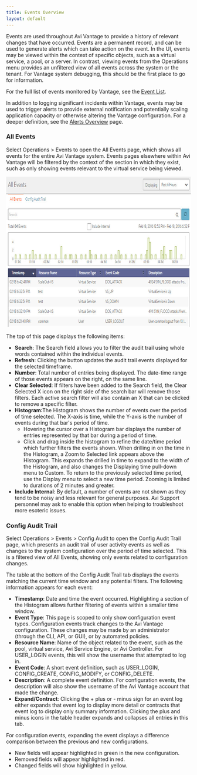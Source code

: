 ```yaml
---
title: Events Overview
layout: default
---
```

Events are used throughout Avi Vantage to provide a history of relevant changes that have occurred. Events are a permanent record, and can be used to generate alerts which can take action on the event. In the UI, events may be viewed within the context of specific objects, such as a virtual service, a pool, or a server. In contrast, viewing events from the Operations menu provides an unfiltered view of all events across the system or the tenant. For Vantage system debugging, this should be the first place to go for information.

For the full list of events monitored by Vantage, see the <a href="/docs/17.1/events-list">Event List</a>.

In addition to logging significant incidents within Vantage, events may be used to trigger alerts to provide external notification and potentially scaling application capacity or otherwise altering the Vantage configuration. For a deeper definition, see the <a href="/docs/17.1/alerts-overview">Alerts Overview</a> page.

### All Events

Select Operations &gt; Events to open the All Events page, which shows all events for the entire Avi Vantage system. Events pages elsewhere within Avi Vantage will be filtered by the context of the section in which they exist, such as only showing events relevant to the virtual service being viewed.

<a href="img/admin_events-2.jpg"><img class="alignnone size-full wp-image-4967" src="img/admin_events-2.jpg" alt="admin_events" width="862" height="408"></a>

The top of this page displays the following items:

* **Search**: The Search field allows you to filter the audit trail using whole words contained within the individual events.
* **Refresh**: Clicking the button updates the audit trail events displayed for the selected timeframe.
* **Number**: Total number of entries being displayed. The date-time range of those events appears on the right, on the same line.
* **Clear Selected**: If filters have been added to the Search field, the Clear Selected X icon on the right side of the search bar will remove those filters. Each active search filter will also contain an X that can be clicked to remove a specific filter.
* **Histogram**:The Histogram shows the number of events over the period of time selected. The X-axis is time, while the Y-axis is the number of events during that bar's period of time.  
    * Hovering the cursor over a Histogram bar displays the number of entries represented by that bar during a period of time.
    * Click and drag inside the histogram to refine the date/time period which further filters the events shown. When drilling in on the time in the Histogram, a Zoom to Selected link appears above the Histogram. This expands the drilled in time to expand to the width of the Histogram, and also changes the Displaying time pull-down menu to Custom. To return to the previously selected time period, use the Display menu to select a new time period. Zooming is limited to durations of 2 minutes and greater.
* **Include Internal**: By default, a number of events are not shown as they tend to be noisy and less relevant for general purposes. Avi Support personnel may ask to enable this option when helping to troubleshoot more esoteric issues. 

### Config Audit Trail

Select Operations &gt; Events &gt; Config Audit to open the Config Audit Trail page, which presents an audit trail of user activity events as well as changes to the system configuration over the period of time selected. This is a filtered view of All Events, showing only events related to configuration changes.

The table at the bottom of the Config Audit Trail tab displays the events matching the current time window and any potential filters. The following information appears for each event:

* **Timestamp**: Date and time the event occurred. Highlighting a section of the Histogram allows further filtering of events within a smaller time window.
* **Event Type**: This page is scoped to only show configuration event types. Configuration events track changes to the Avi Vantage configuration. These changes may be made by an administrator (through the CLI, API, or GUI), or by automated policies.
* **Resource Name**: Name of the object related to the event, such as the pool, virtual service, Avi Service Engine, or Avi Controller. For USER_LOGIN events, this will show the username that attempted to log in.
* **Event Code**: A short event definition, such as USER_LOGIN, CONFIG_CREATE, CONFIG_MODIFY, or CONFIG_DELETE.
* **Description**: A complete event definition. For configuration events, the description will also show the username of the Avi Vantage account that made the change.
* **Expand/Contract**: Clicking the + plus or - minus sign for an event log either expands that event log to display more detail or contracts that event log to display only summary information. Clicking the plus and minus icons in the table header expands and collapses all entries in this tab. 

For configuration events, expanding the event displays a difference comparison between the previous and new configurations.

* New fields will appear highlighted in green in the new configuration.
* Removed fields will appear highlighted in red.
* Changed fields will show highlighted in yellow. 